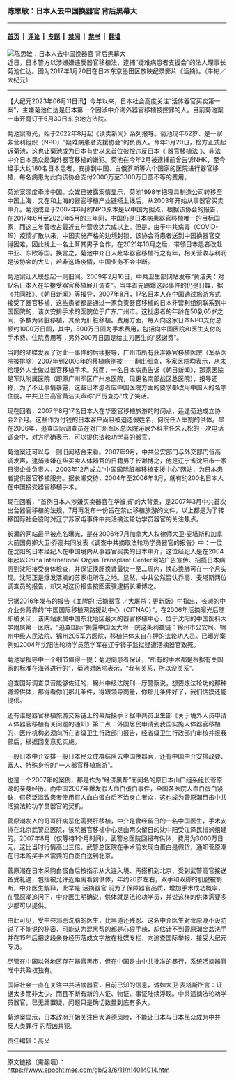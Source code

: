 ### 陈思敏：日本人去中国换器官 背后黑幕大

---

#### [首页](../../../..?n14014014) &nbsp;|&nbsp; [评论](../../../../../epoch-comment?n14014014) &nbsp;|&nbsp; [专题](../../../../../epoch-special?n14014014) &nbsp;|&nbsp; [禁闻](../../../../../epoch-news?n14014014) &nbsp;|&nbsp; [禁书](../../../../../books?n14014014) &nbsp;|&nbsp; [翻墙](https://github.com/gfw-breaker/nogfw/blob/master/README.md?n14014014)


<div><img alt="陈思敏：日本人去中国换器官 背后黑幕大" class="attachment-djy_600_400 size-djy_600_400 wp-post-image" src="https://i.epochtimes.com/assets/uploads/2023/06/id14014025-IMG-20170124-WA0005-.jpeg"/>
<div class="caption">
 近日，日本警方以涉嫌嫌违反器官移植法，逮捕“疑难病患者支援会”的法人理事长菊池仁达。图为2017年1月20日在日本东京墨田区放映纪录影片《活摘》。（牛彬／大纪元）
</div></div><hr/><div class="post_content" id="artbody" itemprop="articleBody">
 <!-- article content begin -->
 <p>
  【大纪元2023年06月11日讯】今年以来，日本社会高度关注“活体器官买卖第一案”，主嫌菊池仁达是日本第一个因涉中介海外器官移植被控罪的人。目前菊池案一审开庭订于6月30日东京地方法院。
 </p>
 <p>
  菊池案曝光，始于2022年8月起《读卖新闻》系列报导。菊池现年62岁、是一家非营利组织（NPO）“疑难病患者支援协会”的负责人。今年3月20日，检方正式起诉菊池，这也让菊池成为日本有史以来首位被控违反日本《
  <ok href="https://www.epochtimes.com/gb/tag/%E5%99%A8%E5%AE%98%E7%A7%BB%E6%A4%8D%E6%B3%95.html">
   器官移植法
  </ok>
  》、非法中介日本民众赴海外器官移植的嫌犯。菊池在今年2月被逮捕前曾告诉NHK，至今经手大约180名日本患者，安排到中国、白俄罗斯等六个国家的医院进行器官移植，每名病患为此向该协会支付2000万至3300万日圆不等的费用。
 </p>
 <p>
  菊池案深度牵涉中国。众媒已披露案情显示，菊池1998年把寝具制造公司转移至中国上海，又在和上海的器官移植产业链搭上线后，从2003年开始从事器官买卖中介。菊池成立于2007年6月的NPO原本是以中国为据点，根据该协会的报告，在2017年6月至2020年5月的三年间，中国仍是日本病患器官移植唯一的目标国家，而这三年营收占最近五年营收达六成以上。但是，由于中共病毒（COVID-19）疫情扩散以来，中国实施严格的边境封锁，该协会将患者送到中国换器官变得困难，因此找上一名土耳其男子合作，在2021年10月之后，带领日本患者改赴中亚、东欧等国。换言之，菊池中介日人赴华器官移植行之有年，相关营收与利润是该协会的大头，若非这场疫情，中国业务不会中断。
 </p>
 <p>
  菊池案让人联想起一则旧闻。2009年2月16日，中共卫生部网站发布“黄洁夫：对17名日本人在华接受器官移植展开调查”。当年首先踢爆这起事件的仍是日媒，据《共同社》、《朝日新闻》等报导，2007年8月，17名日本人在中国通过旅游方式接受了器官移植，这些患者都是通过一家负责器官移植的日本非营利组织联系到中国医院的，该次安排手术的医院位于广东广州市。这批患者的年龄在50到65岁之间，多数为肾脏移植，其余为肝脏移植。费用方面，每人向这家日本NPO支付总额约1000万日圆，其中，800万日圆为手术费用，包括向中国医院和医生支付的手术费、住院费用等；另外200万日圆是给主刀医生的“感谢费”。
 </p>
 <p>
  当时的陆媒发表了对此一事件的后续报导，广州市所有获准器官移植医院（军系医院被排除）2007年到2008年的移植病例被一一翻出细查，多家医院均表示，从未给境外人士做过器官移植手术。然而，一名日本病患告诉《朝日新闻》，那家医院是军队附属医院（即原广州军区广州总医院，现更名南部战区总医院），报导还称，为了不让事情暴露，这些日本患者应中国医院方面的要求都改用中国人的名字住院。中共卫生高官黄洁夫声称“严厉查办”成了笑话。
 </p>
 <p>
  现在回看，2007年8月17名日本人在华器官移植旅游的时间点，适逢菊池成立协会2个月。这些作为付钱的日本客户尚且被迫造假姓名，何况任人宰割的供体。早在2006年，追查国际调查员在对广州军区总医院泌尿外科主任朱云松的一次电话调查中，对方明确表示，可以提供法轮功学员的器官。
 </p>
 <p>
  菊池案还可以与一则旧闻结合来看。2007年9月，中共公安部门与外交部门皆高调发声，逮捕涉嫌在华买卖人体器官的日籍男子长濑博之，他是辽宁省沈阳市一家日资企业负责人，2003年12月成立“中国国际脏器移植支援中心”网站，为日本患者提供器官移植服务。据长濑交待，2004年至2006年3月，就有约200名日本人在中国接受器官移植手术。
 </p>
 <p>
  现在回看，“首例日本人涉嫌买卖器官在华被捕”的大背景，是2007年3月中共首次出台器官移植的法规，7月再发布一份旨在禁止移植旅游的文件，以上都是为了转移国际社会彼时对辽宁苏家屯事件中共活摘法轮功学员器官的关注焦点。
 </p>
 <p>
  长濑的网站最早被点名曝光，是在2006年7月加拿大人权律师大卫‧麦塔斯和加拿大前国务卿大卫‧乔高共同发表《调查中共摘取法轮功学员器官的报告》中：一位在沈阳的日本经纪人在中国境内从事器官买卖的日本中介，这位经纪人是在2004年起以China International Organ Transplant Center网站广告宣传、招揽日本病患到沈阳接受身体检查，并保证换肝换肾最快一至二周内，换心换肺可在一个月实现。沈阳正是爆发活摘的苏家屯所在之地。显然，中共公然否认乔高、麦塔斯两位调查员的报告，却又对这份报告按图索骥逮捕长濑博之。
 </p>
 <p>
  另据2016年发布的报告《血腥的
  <ok href="https://www.epochtimes.com/gb/tag/%E6%B4%BB%E6%91%98%E5%99%A8%E5%AE%98.html">
   活摘器官
  </ok>
  ／大屠杀：更新版》中指出，长濑的中介业务背靠的“中国国际移植网路援助中心（CITNAC）”，在2006年活摘曝光后随即被关闭，该网站隶属中国东北地区最大的器官移植中心、位于沈阳的中国医科大学附属第一医院。“追查国际”揭露中国医大附一院这条利益链：锦州市公安局、锦州中级人民法院、锦州205军方医院，移植供体来自在押的法轮功人员。已曝光案例如2004年沈阳法轮功学员范学军在辽宁铧子监狱疑遭活摘器官致死。
 </p>
 <p>
  菊池案报导中一个细节值得一提：菊池向患者保证，“所有的手术都是根据有关国家的标准在海外进行的”，菊池对医院表示，“我有关系，所以没关系”。
 </p>
 <p>
  追查国际调查录音能够佐证的，锦州中级法院刑一厅警察说，想要炼法轮功的那种肾源供体，那得看你们那儿条件，得跟领导商量，你那儿条件好了，我们估摸还能提供。
 </p>
 <p>
  还有谁是器官移植旅游交易链上的幕后操手？据中共员卫生部《关于境外人员申请人体器官移植有关问题的通知》第二点：外国居民申请到我国实施人体器官移植的，医疗机构必须向所在省级卫生行政部门报告，经省级卫生行政部门审核并报我部后，根据回复意见实施。
 </p>
 <p>
  一般日本中介安排一般日本民众成群结队去中国换器官，还有中国中介安排政要、富人、特殊身份的“一人器官移植旅游”。
 </p>
 <p>
  也是一个2007年的案例，那是作为“经济黑帮”而闻名的原日本山口组系组长菅原潮的亲身经历。而中国2007年爆发假人血白蛋白事件，全国各医院人血白蛋白紧缺，假药泛滥致患者使用假人血白蛋白后不治身亡者众，这也成为菅原潮目击中共活摘法轮功学员器官的契机。
 </p>
 <p>
  菅原潮友人的哥哥肝病恶化需要肝移植，中介是曾经留日的一名中国医生，手术安排在北京武警总医院，该院器官移植中心是由两次留日的沈中阳受江泽民指派组建的。2007年8月（仅等待1个月时间），武警总医院回报有供体，费用为3000万日元。这比当时行情高出三倍。武警总医院在手术前发现白蛋白是假货，通知菅原潮在日本购买手术需要的白蛋白送到北京。
 </p>
 <p>
  菅原潮在日本采购白蛋白后按指示从大连入境、再搭机到北京，受到武警高官接送备受礼遇，包括被允许近距离看到供体，年约20岁左右，双手和双脚的肌腱被割断，中介医生解释，此举是
  <ok href="https://www.epochtimes.com/gb/tag/%E6%B4%BB%E6%91%98%E5%99%A8%E5%AE%98.html">
   活摘器官
  </ok>
  前为了保障器官品质，增加手术成功概率，在菅原潮追问下，中介医生明确说，供体就是法轮功学员，并说这样的供体需要多少都可以提供。
 </p>
 <p>
  由此可见，受中共邪恶洗脑的医生，比黑道还残忍。这名中介医生对菅原潮不设防说了不能说的秘密，可能认为混黑帮的都是心狠手辣，却估计不到菅原潮金盆洗手并在15年后把这段亲身经历落成文字放在社媒专栏，向追查国际举报、接受大纪元专访。
 </p>
 <p>
  尽管在中国以外地区存在器官黑市，但在中国是由中共批准的暴行，系统活摘器官唯中共政权独有。
 </p>
 <p>
  国际社会一直在关注中共活摘器官，目前已知的信息，诚如大卫‧麦塔斯所言：证据太多而非太少。而且不断有新的人证、物证、事证陆续浮现。中共活摘法轮功学员器官，已无庸置疑，问题只是确切数量到底有多大。
 </p>
 <p>
  菊池案显示，日本政府开始关注巨大道德风险，不能让日本与日本民众成为中共
  <ok href="https://www.epochtimes.com/gb/tag/%E5%8F%8D%E4%BA%BA%E7%B1%BB%E7%BD%AA%E8%A1%8C.html">
   反人类罪行
  </ok>
  的帮凶共犯。
 </p>
 <p>
  责任编辑：高义
 </p>
 <!-- article content end -->
 <div id="below_article_ad">
 </div>
</div>


---

原文链接（需翻墙）：https://www.epochtimes.com/gb/23/6/11/n14014014.htm